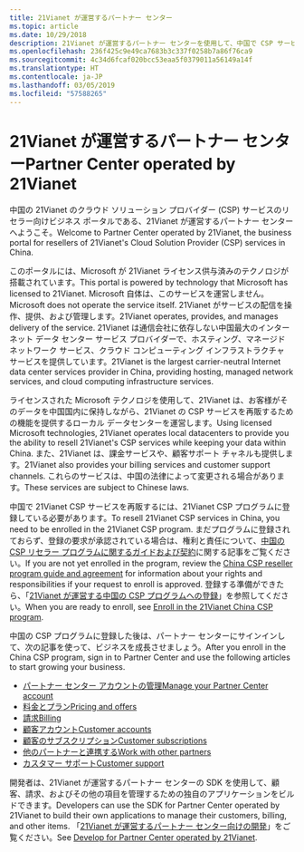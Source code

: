 ```yaml
---
title: 21Vianet が運営するパートナー センター
ms.topic: article
ms.date: 10/29/2018
description: 21Vianet が運営するパートナー センターを使用して、中国で CSP サービスを再販します。
ms.openlocfilehash: 236f425c9e49ca7683b3c337f0258b7a86f76ca9
ms.sourcegitcommit: 4c34d6fcaf020bcc53eaa5f0379011a56149a14f
ms.translationtype: HT
ms.contentlocale: ja-JP
ms.lasthandoff: 03/05/2019
ms.locfileid: "57588265"
---
```

# <a name="partner-center-operated-by-21vianet"></a><span data-ttu-id="a8f67-103">21Vianet が運営するパートナー センター</span><span class="sxs-lookup"><span data-stu-id="a8f67-103">Partner Center operated by 21Vianet</span></span>

<span data-ttu-id="a8f67-104">中国の 21Vianet のクラウド ソリューション プロバイダー (CSP) サービスのリセラー向けビジネス ポータルである、21Vianet が運営するパートナー センターへようこそ。</span><span class="sxs-lookup"><span data-stu-id="a8f67-104">Welcome to Partner Center operated by 21Vianet, the business portal for resellers of 21Vianet's Cloud Solution Provider (CSP) services in China.</span></span> 

<span data-ttu-id="a8f67-105">このポータルには、Microsoft が 21Vianet ライセンス供与済みのテクノロジが搭載されています。</span><span class="sxs-lookup"><span data-stu-id="a8f67-105">This portal is powered by technology that Microsoft has licensed to 21Vianet.</span></span> <span data-ttu-id="a8f67-106">Microsoft 自体は、このサービスを運営しません。</span><span class="sxs-lookup"><span data-stu-id="a8f67-106">Microsoft does not operate the service itself.</span></span> <span data-ttu-id="a8f67-107">21Vianet がサービスの配信を操作、提供、および管理します。</span><span class="sxs-lookup"><span data-stu-id="a8f67-107">21Vianet operates, provides, and manages delivery of the service.</span></span> <span data-ttu-id="a8f67-108">21Vianet は通信会社に依存しない中国最大のインターネット データ センター サービス プロバイダーで、ホスティング、マネージド ネットワーク サービス、クラウド コンピューティング インフラストラクチャ サービスを提供しています。</span><span class="sxs-lookup"><span data-stu-id="a8f67-108">21Vianet is the largest carrier-neutral Internet data center services provider in China, providing hosting, managed network services, and cloud computing infrastructure services.</span></span> 

<span data-ttu-id="a8f67-109">ライセンスされた Microsoft テクノロジを使用して、21Vianet は、お客様がそのデータを中国国内に保持しながら、21Vianet の CSP サービスを再販するための機能を提供するローカル データセンターを運営します。</span><span class="sxs-lookup"><span data-stu-id="a8f67-109">Using licensed Microsoft technologies, 21Vianet operates local datacenters to provide you the ability to resell 21Vianet's CSP services while keeping your data within China.</span></span> <span data-ttu-id="a8f67-110">また、21Vianet は、課金サービスや、顧客サポート チャネルも提供します。</span><span class="sxs-lookup"><span data-stu-id="a8f67-110">21Vianet also provides your billing services and customer support channels.</span></span> <span data-ttu-id="a8f67-111">これらのサービスは、中国の法律によって変更される場合があります。</span><span class="sxs-lookup"><span data-stu-id="a8f67-111">These services are subject to Chinese laws.</span></span>

<span data-ttu-id="a8f67-112">中国で 21Vianet CSP サービスを再販するには、21Vianet CSP プログラムに登録している必要があります。</span><span class="sxs-lookup"><span data-stu-id="a8f67-112">To resell 21Vianet CSP services in China, you need to be enrolled in the 21Vianet CSP program.</span></span> <span data-ttu-id="a8f67-113">まだプログラムに登録されておらず、登録の要求が承認されている場合は、権利と責任について、[中国の CSP リセラー プログラムに関するガイドおよび契約](csp-program-guide-and-agreements.md)に関する記事をご覧ください。</span><span class="sxs-lookup"><span data-stu-id="a8f67-113">If you are not yet enrolled in the program, review the [China CSP reseller program guide and agreement](csp-program-guide-and-agreements.md) for information about your rights and responsibilities if your request to enroll is approved.</span></span> <span data-ttu-id="a8f67-114">登録する準備ができたら、「[21Vianet が運営する中国の CSP プログラムへの登録](enrolling-in-the-csp-program.md)」を参照してください。</span><span class="sxs-lookup"><span data-stu-id="a8f67-114">When you are ready to enroll, see [Enroll in the 21Vianet China CSP program](enrolling-in-the-csp-program.md).</span></span>

<span data-ttu-id="a8f67-115">中国の CSP プログラムに登録した後は、パートナー センターにサインインして、次の記事を使って、ビジネスを成長させましょう。</span><span class="sxs-lookup"><span data-stu-id="a8f67-115">After you enroll in the China CSP program, sign in to Partner Center and use the following articles to start growing your business.</span></span>  
   
-   [<span data-ttu-id="a8f67-116">パートナー センター アカウントの管理</span><span class="sxs-lookup"><span data-stu-id="a8f67-116">Manage your Partner Center account</span></span>](partner-center-account-setup.md)
-   [<span data-ttu-id="a8f67-117">料金とプラン</span><span class="sxs-lookup"><span data-stu-id="a8f67-117">Pricing and offers</span></span>](see-offers-and-pricing.md)
-   [<span data-ttu-id="a8f67-118">請求</span><span class="sxs-lookup"><span data-stu-id="a8f67-118">Billing</span></span>](billing.md)
-   [<span data-ttu-id="a8f67-119">顧客アカウント</span><span class="sxs-lookup"><span data-stu-id="a8f67-119">Customer accounts</span></span>](customer-accounts.md)
-   [<span data-ttu-id="a8f67-120">顧客のサブスクリプション</span><span class="sxs-lookup"><span data-stu-id="a8f67-120">Customer subscriptions</span></span>](customer-subscriptions.md)
-   [<span data-ttu-id="a8f67-121">他のパートナーと連携する</span><span class="sxs-lookup"><span data-stu-id="a8f67-121">Work with other partners</span></span>](work-with-other-partners.md)
-   [<span data-ttu-id="a8f67-122">カスタマー サポート</span><span class="sxs-lookup"><span data-stu-id="a8f67-122">Customer support</span></span>](customer-support.md)

<span data-ttu-id="a8f67-123">開発者は、21Vianet が運営するパートナー センターの SDK を使用して、顧客、請求、およびその他の項目を管理するための独自のアプリケーションをビルドできます。</span><span class="sxs-lookup"><span data-stu-id="a8f67-123">Developers can use the SDK for Partner Center operated by 21Vianet to build their own applications to manage their customers, billing, and other items.</span></span> <span data-ttu-id="a8f67-124">「[21Vianet が運営するパートナー センター向けの開発](develop-for-partner-center.md)」をご覧ください。</span><span class="sxs-lookup"><span data-stu-id="a8f67-124">See [Develop for Partner Center operated by 21Vianet](develop-for-partner-center.md).</span></span>